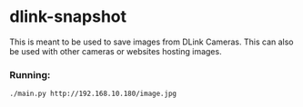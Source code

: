 # dlink-snapshot
This is meant to be used to save images from DLink Cameras. This can also be used with other cameras or websites
hosting images.
### Running:
```shell script
./main.py http://192.168.10.180/image.jpg
```
